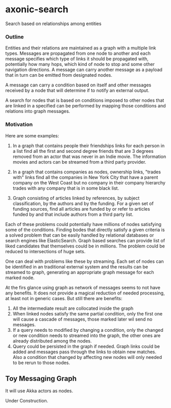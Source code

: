 # axonic-search

Search based on relationships among entities

### Outline

Entities and their relations are maintained as a graph with a multiple
link types. Messages are propagated from one node to another
and each message specifies which type of links it should be propagated with, 
potentially how many hops, which kind of node to stop and some other navigation directions.
A message can carry another message as a payload that in turn can be emitted from designated nodes.

A message can carry a condition based on itself and other messages received by a node
 that will determine if to notify an external output.
 
 A search for nodes that is based on conditions imposed to 
 other nodes that are linked in a specified can be performed by mapping those 
 conditions and relations into graph messages.
 
### Motivation
 
 Here are some examples:
 
 1. In a graph that contains people their friendships links
 for each person in a list find all the first and second degree friends that 
 are 3 degrees removed from an actor that was never in an Indie movie. The
 information movies and actors can be streamed from a third party
 provider.
 
 2. In a graph that contains companies as nodes, ownership links,
 "trades with" links find all the companies in New York City that 
 have a parent company on the West Coast but no company in
 their company hierarchy trades with any company that is
 in some black list.
 
 3. Graph consisting of articles linked by references, by subject classification,
  by the authors and by the funding. For a given set of funding sources,
  find all articles are funded by or refer to articles funded by and that include authors
  from a third party list.
  
Each of these problems could potentially have millions of nodes satisfying 
some of the conditions. Finding bodes that directly satisfy a given criteria 
is a solved problem that  can be easily handled by relational databases 
or  search engines like ElasticSearch.  Graph based searches can provide 
list of liked candidates that themselves could be in millions. The problem
could be reduced to intersections of huge sets.

One can deal with problems like these by streaming.  Each set of nodes can be identified
in an traditional external system and the results can be streamed to graph, generating 
an appropriate graph message for each marked node.

At the firs glance using graph as network of messages seems to not have any benefits. It does not provide
a magical reduction of needed processing, at least not in generic cases. But still there are
benefits:
1. All the intermediate result are collocated inside the graph
2. When linked nodes satisfy the same partial condition, only the first one will cause a 
cascade of messages, those marked later wil send no messages.
3. If a query needs to modified by changing a condition, only the changed or new condition 
needs to streamed into the graph, the other ones are already distributed among the nodes.
3. Query could be persisted in the graph if needed.  Graph links could be added and messages
pass through the links to obtain new matches.  Also a condition that changed by affecting new
nodes will only needed to be rerun to those nodes.
  
  ## Toy Messaging Graph
  
  It will use Akka actors as nodes.
  
  Under Construction.
 